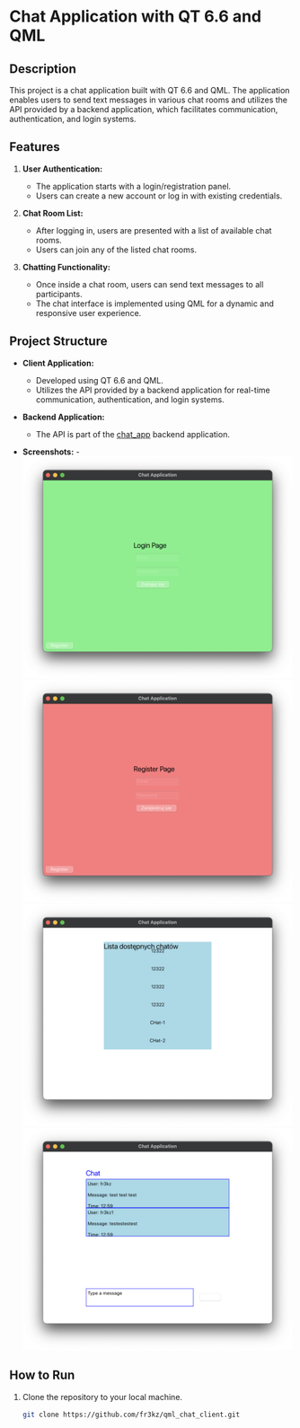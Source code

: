 # Chat Application with QT 6.6 and QML

## Description

This project is a chat application built with QT 6.6 and QML. The application enables users to send text messages in various chat rooms and utilizes the API provided by a backend application, which facilitates communication, authentication, and login systems.

## Features

1. **User Authentication:**
   - The application starts with a login/registration panel.
   - Users can create a new account or log in with existing credentials.

2. **Chat Room List:**
   - After logging in, users are presented with a list of available chat rooms.
   - Users can join any of the listed chat rooms.

3. **Chatting Functionality:**
   - Once inside a chat room, users can send text messages to all participants.
   - The chat interface is implemented using QML for a dynamic and responsive user experience.

## Project Structure

- **Client Application:**
  - Developed using QT 6.6 and QML.
  - Utilizes the API provided by a backend application for real-time communication, authentication, and login systems.

- **Backend Application:**
  - The API is part of the [chat_app](https://github.com/yourusername/chat_app) backend application.

- **Screenshots:**
  -![Panel Logowania](https://github.com/fr3kz/qml_chat_client/blob/main/sc/Zrzut%20ekranu%202024-01-3%20o%2012.55.02.png)![Panel Logowania](https://github.com/fr3kz/qml_chat_client/blob/main/sc/Zrzut%20ekranu%202024-01-3%20o%2012.55.09.png)![Panel Logowania](https://github.com/fr3kz/qml_chat_client/blob/main/sc/Zrzut%20ekranu%202024-01-3%20o%2012.58.40.png)![Panel Logowania](https://github.com/fr3kz/qml_chat_client/blob/main/sc/Zrzut%20ekranu%202024-01-3%20o%2013.00.00.png)


## How to Run

1. Clone the repository to your local machine.
   ```bash
   git clone https://github.com/fr3kz/qml_chat_client.git

